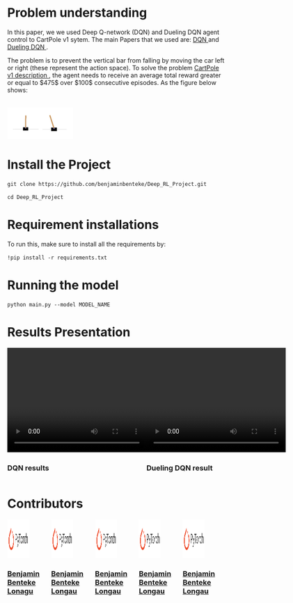 
<h1> Problem understanding</h1>


<p> In this paper, we we used Deep Q-network (DQN) and Dueling DQN agent control to CartPole v1 sytem. The main Papers that we used are: <a href='https://arxiv.org/pdf/1312.5602.pdf'>DQN </a> and <a href='https://arxiv.org/pdf/1511.06581.pdf'>Dueling DQN </a> . </p>

<p> The problem is to prevent the vertical bar from falling by moving the car left or right (these represent the action space). To solve the problem <a href="https://arxiv.org/pdf/2012.07723.pdf"> CartPole v1 description </a>, the agent needs to receive an average total reward greater or equal to $475$ over $100$ consecutive episodes. As the figure below shows: </p><br/>
<img src= 'images/Game.jpeg' height= 30% width= 30%>

<h1> Install the Project </h1>

```
git clone https://github.com/benjaminbenteke/Deep_RL_Project.git 
```

```
cd Deep_RL_Project
```

<h1> Requirement installations</h1>
To run this, make sure to install all the requirements by:

```
!pip install -r requirements.txt 
```
<h1> Running the model</h1>

```
python main.py --model MODEL_NAME
```

<h1> Results Presentation</h1>
<div style="display:flex"> 
<div>
    <video width="320" height="240" controls>
    <source src="images/clip_2.mp4" type="video/mp4">
    </video>
    <h3>DQN results</h3>
</div>
<div>
    <video width="320" height="240" controls>
        <source src="images/clip_2.mp4" type="video/mp4">
    </video>
    <h3>Dueling DQN result </h3>
</div>
</div>

<h1> Contributors </h1>

<div style="display:flex">
    <div>
        <img src="images/pytorch.png" height= 70% width= 50%>
        <h3> <a href='https://github.com/benjaminbenteke'> Benjamin Benteke </br>
        Lonagu</a> </h3>
    </div>
<div>
        <img src="images/pytorch.png" height= 70% width= 50%>
        <h3> <a href='https://github.com/benjaminbenteke'> Benjamin Benteke </br>
        Longau </a> </h3> </div>

<div>
        <img src="images/pytorch.png" height= 70% width= 50%>
        <h3> <a href='https://github.com/benjaminbenteke'> Benjamin Benteke </br>
        Longau </a> </h3> </div>
<div>
        <img src="images/pytorch.png" height= 70% width= 50%>
        <h3> <a href='https://github.com/benjaminbenteke'> Benjamin Benteke </br>
        Longau </a> </h3> </div>

<div>
        <img src="images/pytorch.png" height= 70% width= 50%>
        <h3> <a href='https://github.com/benjaminbenteke'> Benjamin Benteke </br>
        Longau </a> </h3> </div>
</div>




